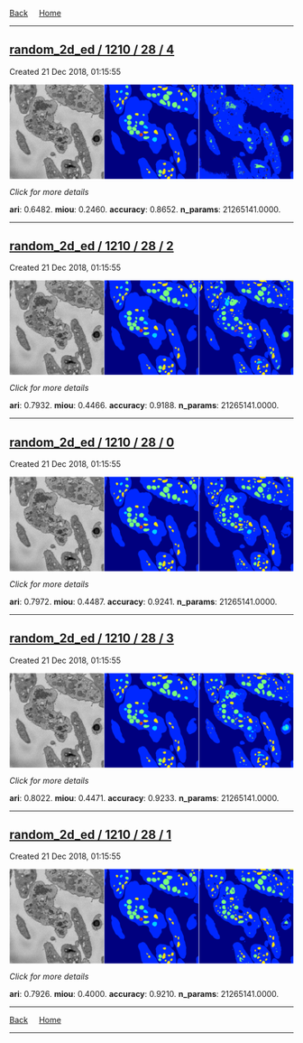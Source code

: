 
[Back](..)&nbsp;&nbsp;&nbsp;&nbsp;&nbsp;[Home](https://leapmanlab.github.io/snapshots)

---

<div class="summary"><a href="4"><h2>random_2d_ed / 1210 / 28 / 4</h2></a><p>Created 21 Dec 2018, 01:15:55
</p><a href="4"><img src="4/media/summary.png" align="center"></a><p>
<i>Click for more details</i>
</p></div>

**ari**: 0.6482. **miou**: 0.2460. **accuracy**: 0.8652. **n_params**: 21265141.0000. 

---

<div class="summary"><a href="2"><h2>random_2d_ed / 1210 / 28 / 2</h2></a><p>Created 21 Dec 2018, 01:15:55
</p><a href="2"><img src="2/media/summary.png" align="center"></a><p>
<i>Click for more details</i>
</p></div>

**ari**: 0.7932. **miou**: 0.4466. **accuracy**: 0.9188. **n_params**: 21265141.0000. 

---

<div class="summary"><a href="0"><h2>random_2d_ed / 1210 / 28 / 0</h2></a><p>Created 21 Dec 2018, 01:15:55
</p><a href="0"><img src="0/media/summary.png" align="center"></a><p>
<i>Click for more details</i>
</p></div>

**ari**: 0.7972. **miou**: 0.4487. **accuracy**: 0.9241. **n_params**: 21265141.0000. 

---

<div class="summary"><a href="3"><h2>random_2d_ed / 1210 / 28 / 3</h2></a><p>Created 21 Dec 2018, 01:15:55
</p><a href="3"><img src="3/media/summary.png" align="center"></a><p>
<i>Click for more details</i>
</p></div>

**ari**: 0.8022. **miou**: 0.4471. **accuracy**: 0.9233. **n_params**: 21265141.0000. 

---

<div class="summary"><a href="1"><h2>random_2d_ed / 1210 / 28 / 1</h2></a><p>Created 21 Dec 2018, 01:15:55
</p><a href="1"><img src="1/media/summary.png" align="center"></a><p>
<i>Click for more details</i>
</p></div>

**ari**: 0.7926. **miou**: 0.4000. **accuracy**: 0.9210. **n_params**: 21265141.0000. 

---

[Back](..)&nbsp;&nbsp;&nbsp;&nbsp;&nbsp;[Home](https://leapmanlab.github.io/snapshots)

---